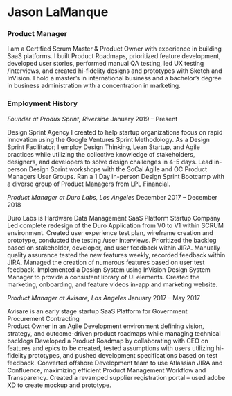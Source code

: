 # Jason LaManque
### Product Manager

I am a Certified Scrum Master & Product Owner with experience in building SaaS platforms. I built Product Roadmaps, prioritized feature development, developed user stories, performed manual QA testing, led UX testing /interviews, and created hi-fidelity designs and prototypes with Sketch and InVision. I hold a master’s in international business and a bachelor’s degree in business administration with a concentration in marketing.

### Employment History

*Founder at Produx Sprint, Riverside*
January 2019 – Present

Design Sprint Agency I created to help startup organizations focus on rapid innovation using the Google Ventures Sprint Methodology.
As a Design Sprint Facilitator; I employ Design Thinking, Lean Startup, and Agile practices while utilizing the collective knowledge of stakeholders, designers, and developers to solve design challenges in 4-5 days.
Lead in-person Design Sprint workshops with the SoCal Agile and OC Product Managers User Groups.
Ran a 1 Day in-person Design Sprint Bootcamp with a diverse group of Product Managers from LPL Financial.

*Product Manager at Duro Labs, Los Angeles*
December 2017 – December 2018

Duro Labs is Hardware Data Management SaaS Platform Startup Company
Led complete redesign of the Duro Application from V0 to V1 within SCRUM environment.
Created user experience test plan, wireframe creation and prototype, conducted the testing /user interviews.
Prioritized the backlog based on stakeholder, developer, and user feedback within JIRA.
Manually quality assurance tested the new features weekly, recorded feedback within JIRA.
Managed the creation of numerous features based on user test feedback. Implemented a Design System using InVision Design System Manager to provide a consistent library of UI elements.
Created the marketing, onboarding, and feature videos in-app and marketing website.

*Product Manager at Avisare, Los Angeles*
January 2017 – May 2017

Avisare is an early stage startup SaaS Platform for Government Procurement Contracting                   
Product Owner in an Agile Development environment defining vision, strategy, and outcome-driven product roadmaps while managing technical backlogs
Developed a Product Roadmap by collaborating with CEO on features and epics to be created, tested assumptions with users utilizing hi-fidelity prototypes, and pushed development specifications based on test feedback. Converted offshore Development team to use Atlassian JIRA and Confluence, maximizing efficient Product Management Workflow and Transparency. Created a revamped supplier registration portal – used adobe XD to create mockup and prototype.
